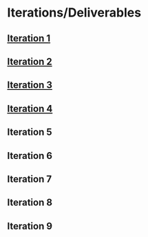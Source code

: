 # Iterations/Deliverables

## [Iteration 1](./#iteration-1)

## [Iteration 2](iteration-2.md#iteration-2-deliverables)

## [Iteration 3](iteration-3.md)

## [Iteration 4](iteration-4.md)

## Iteration 5

## Iteration 6

## Iteration 7

## Iteration 8

## Iteration 9





